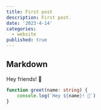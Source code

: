 ```yaml
---
title: First post
description: First post.
date: '2023-4-14'
categories:
  - website
published: true
---
```


## Markdown

Hey friends! 👋

```ts
function greet(name: string) {
	console.log(`Hey ${name}! 👋`)
}
```
